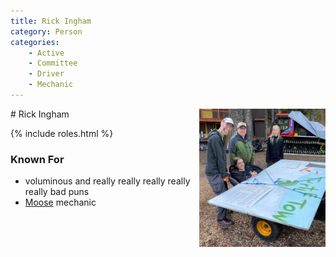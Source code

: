 ```yaml
---
title: Rick Ingham
category: Person
categories:
    - Active
    - Committee
    - Driver
    - Mechanic
---
```

<img src="img/2020-Dave-Maltz.jpeg" align="right" style="width: 40%;" alt="photo of Dave Maltz">
# Rick Ingham

{% include roles.html %}
### Known For
- voluminous and really really really really really bad puns
- [Moose](Moose) mechanic
